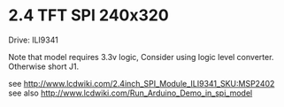 # 2.4 TFT SPI 240x320

Drive: ILI9341

Note that model requires 3.3v logic, Consider using logic level converter. Otherwise short J1.

see http://www.lcdwiki.com/2.4inch_SPI_Module_ILI9341_SKU:MSP2402
see also http://www.lcdwiki.com/Run_Arduino_Demo_in_spi_model
